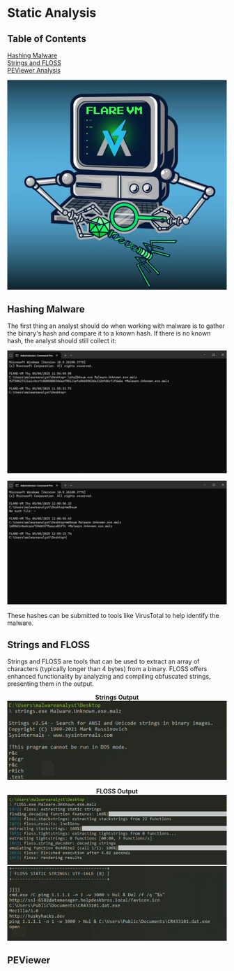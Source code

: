 # Static Analysis

## Table of Contents
[Hashing Malware](#hashing-malware) </br>
[Strings and FLOSS](#strings-and-floss) </br>
[PEViewer Analysis](#peviewer) </br>

<p align="center">
  <img src="../imgs/Flare-VM.png" alt="Flare-VM">
</p>

## Hashing Malware

The first thing an analyst should do when working with malware is to gather the binary's hash and compare it to a known hash. If there is no known hash, the analyst should still collect it:

<p align="center">
  <img src="../imgs/sha256_hash.png" alt="SHA-256 Hash">
</p>

<p align="center">
  <img src="../imgs/md5_hash.png" alt="MD5 Hash">
</p>

These hashes can be submitted to tools like VirusTotal to help identify the malware.

## Strings and FLOSS

Strings and FLOSS are tools that can be used to extract an array of characters (typically longer than 4 bytes) from a binary. FLOSS offers enhanced functionality by analyzing and compiling obfuscated strings, presenting them in the output.

<p align="center">
  <strong>Strings Output</strong><br>
  <img src="../imgs/strings.png" alt="Strings Output">
</p>

<p align="center">
  <strong>FLOSS Output</strong><br>
  <img src="../imgs/FLOSS.png" alt="FLOSS Interface">
  <br>
  <img src="../imgs/FLOSS_Output.png" alt="FLOSS Extracted Strings">
</p>

## PEViewer
